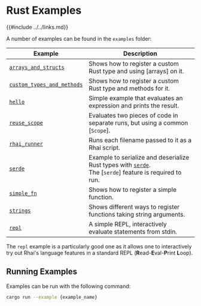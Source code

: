 Rust Examples
============

{{#include ../../links.md}}

A number of examples can be found in the `examples` folder:

| Example                                                                                                                | Description                                                                                                                                   |
| ---------------------------------------------------------------------------------------------------------------------- | --------------------------------------------------------------------------------------------------------------------------------------------- |
| [`arrays_and_structs`](https://github.com/jonathandturner/rhai/tree/master/examples/arrays_and_structs.rs)             | Shows how to register a custom Rust type and using [arrays] on it.                                                                            |
| [`custom_types_and_methods`](https://github.com/jonathandturner/rhai/tree/master/examples/custom_types_and_methods.rs) | Shows how to register a custom Rust type and methods for it.                                                                                  |
| [`hello`](https://github.com/jonathandturner/rhai/tree/master/examples/hello.rs)                                       | Simple example that evaluates an expression and prints the result.                                                                            |
| [`reuse_scope`](https://github.com/jonathandturner/rhai/tree/master/examples/reuse_scope.rs)                           | Evaluates two pieces of code in separate runs, but using a common [`Scope`].                                                                  |
| [`rhai_runner`](https://github.com/jonathandturner/rhai/tree/master/examples/rhai_runner.rs)                           | Runs each filename passed to it as a Rhai script.                                                                                             |
| [`serde`](https://github.com/jonathandturner/rhai/tree/master/examples/serde.rs)                                       | Example to serialize and deserialize Rust types with [`serde`](https://crates.io/crates/serde).<br/>The [`serde`] feature is required to run. |
| [`simple_fn`](https://github.com/jonathandturner/rhai/tree/master/examples/simple_fn.rs)                               | Shows how to register a simple function.                                                                                                      |
| [`strings`](https://github.com/jonathandturner/rhai/tree/master/examples/strings.rs)                                   | Shows different ways to register functions taking string arguments.                                                                           |
| [`repl`](https://github.com/jonathandturner/rhai/tree/master/examples/repl.rs)                                         | A simple REPL, interactively evaluate statements from stdin.                                                                                  |

The `repl` example is a particularly good one as it allows one to interactively try out Rhai's
language features in a standard REPL (**R**ead-**E**val-**P**rint **L**oop).


Running Examples
----------------

Examples can be run with the following command:

```bash
cargo run --example {example_name}
```
